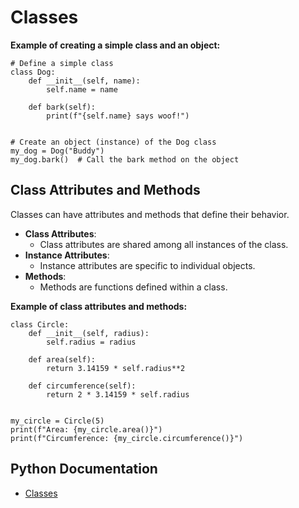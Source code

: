 # Classes

**Example of creating a simple class and an object:**

```{code-block} python
# Define a simple class
class Dog:
    def __init__(self, name):
        self.name = name

    def bark(self):
        print(f"{self.name} says woof!")


# Create an object (instance) of the Dog class
my_dog = Dog("Buddy")
my_dog.bark()  # Call the bark method on the object
```

## Class Attributes and Methods

Classes can have attributes and methods that define their behavior.

- **Class Attributes**:
  - Class attributes are shared among all instances of the class.
- **Instance Attributes**:
  - Instance attributes are specific to individual objects.
- **Methods**:
  - Methods are functions defined within a class.

**Example of class attributes and methods:**

```{code-block} python
class Circle:
    def __init__(self, radius):
        self.radius = radius

    def area(self):
        return 3.14159 * self.radius**2

    def circumference(self):
        return 2 * 3.14159 * self.radius


my_circle = Circle(5)
print(f"Area: {my_circle.area()}")
print(f"Circumference: {my_circle.circumference()}")
```

## Python Documentation

- [Classes](https://docs.python.org/3/tutorial/classes.html)
